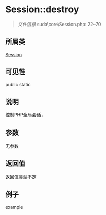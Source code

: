 # Session::destroy



> *文件信息* suda\core\Session.php: 22~70

## 所属类 

[Session](../Session.md)

## 可见性

 public static

## 说明

控制PHP全局会话，


## 参数


无参数


## 返回值

返回值类型不定


## 例子

example